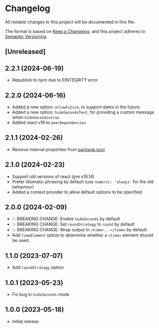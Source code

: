# Changelog

All notable changes to this project will be documented in this file.

The format is based on [Keep a Changelog](https://keepachangelog.com/en/1.0.0/),
and this project adheres to [Semantic Versioning](https://semver.org/spec/v2.0.0.html).

## [Unreleased]

## 2.2.1 (2024-06-19)

- Republish to npm due to EINTEGRITY error

## 2.2.0 (2024-06-16)

- Added a new option: `allowFuture`, to support dates in the future.
- Added a new option: `hideSecondsText`, for providing a custom message when `hideSeconds=true`
- Added react v19 to `peerDependencies`

## 2.1.1 (2024-02-26)

- Remove internal properties from [package.json](./package.json)

## 2.1.0 (2024-02-23)

- Support old versions of react (pre v16.14)
- Prefer idiomatic phrasing by default (use `numeric: 'always'` for the old behaviour)
- Added a context provider to allow default options to be specified

## 2.0.0 (2024-02-09)

- 💥 BREAKING CHANGE: Enable `hideSeconds` by default
- 💥 BREAKING CHANGE: Set `roundStrategy` to `round` by default
- 💥 BREAKING CHANGE: Wrap output in `<time>...</time>` by default.
- Add `timeElement` option to determine whether a `<time>` element should be used.

## 1.1.0 (2023-07-07)

- Add `roundStrategy` option

## 1.0.1 (2023-05-23)

- Fix bug in `hideSeconds` mode

## 1.0.0 (2023-05-18)

- Initial release
